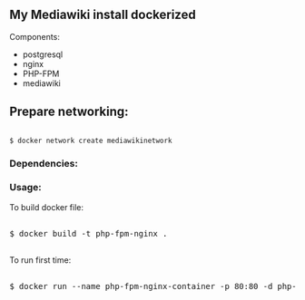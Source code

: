 ## My Mediawiki install dockerized

Components:

* postgresql
* nginx
* PHP-FPM
* mediawiki

## Prepare networking:

```

$ docker network create mediawikinetwork

```


### Dependencies:




### Usage:

To build docker file:
<pre>

$ docker build -t php-fpm-nginx .

</pre>

To run first time:

<pre>

$ docker run --name php-fpm-nginx-container -p 80:80 -d php-fpm-nginx

</pre>
